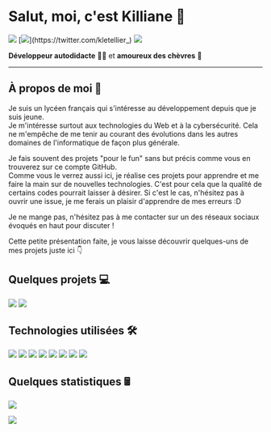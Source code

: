 # Salut, moi, c'est Killiane 👋
![](https://img.shields.io/static/v1?label=Discord&message=LProgead%233667&color=5865F2&style=flat-square&logo=Discord&labelColor=5865F2&logoColor=white) 
[![](https://img.shields.io/static/v1?label=Twitter&message=%20&color=1DA1F2&style=flat-square&logo=Twitter&logoColor=white&labelColor=1DA1F2&link=https://twitter.com/kletellier_)](https://twitter.com/kletellier_)
![](https://komarev.com/ghpvc/?username=killianeletellier&style=flat-square&color=grey)

**Développeur autodidacte** 🧑‍💻 et **amoureux des chèvres** 🐐

***

## À propos de moi 🤗
Je suis un lycéen français qui s'intéresse au développement depuis que je suis jeune.  
Je m'intéresse surtout aux technologies du Web et à la cybersécurité. Cela ne m'empêche de me tenir au courant des évolutions dans les autres domaines de l'informatique de façon plus générale.

Je fais souvent des projets "pour le fun" sans but précis comme vous en trouverez sur ce compte GitHub.  
Comme vous le verrez aussi ici, je réalise ces projets pour apprendre et me faire la main sur de nouvelles technologies. C'est pour cela que la qualité de certains codes pourrait laisser à désirer. Si c'est le cas, n'hésitez pas à ouvrir une issue, je me ferais un plaisir d'apprendre de mes erreurs :D

Je ne mange pas, n'hésitez pas à me contacter sur un des réseaux sociaux évoqués en haut pour discuter !

Cette petite présentation faite, je vous laisse découvrir quelques-uns de mes projets juste ici 👇

## Quelques projets 💻
[![](https://github-readme-stats.vercel.app/api/pin/?username=killianeletellier&repo=spotigram&theme=tokyonight)](https://github.com/killianeletellier/spotigram) 
[![](https://github-readme-stats.vercel.app/api/pin/?username=killianeletellier&repo=organizer&theme=tokyonight)](https://github.com/killianeletellier/organizer)

## Technologies utilisées 🛠️
![](https://img.shields.io/static/v1?label=&message=HTML%205&style=flat-square&logo=HTML5&logoColor=white)
![](https://img.shields.io/static/v1?label=&message=CSS%203&style=flat-square&logo=CSS3&logoColor=white)
![](https://img.shields.io/static/v1?label=&message=JavaScript&style=flat-square&logo=JavaScript&logoColor=white)
![](https://img.shields.io/static/v1?label=&message=PHP&style=flat-square&logo=php&logoColor=white)
![](https://img.shields.io/static/v1?label=&message=Bootstrap&style=flat-square&logo=Bootstrap&logoColor=white)
![](https://img.shields.io/static/v1?label=&message=TailwindCSS&style=flat-square&logo=Tailwind%20CSS&logoColor=white)
![](https://img.shields.io/static/v1?label=&message=NodeJS&style=flat-square&logo=Node.js&logoColor=white)
![](https://img.shields.io/static/v1?label=&message=Python&style=flat-square&logo=Python&logoColor=white)

## Quelques statistiques 🖩
![](https://github-readme-streak-stats.herokuapp.com?user=KillianeLetellier&theme=monokai-metallian&date_format=j%20M%5B%20Y%5D)

![](https://hit.yhype.me/github/profile?user_id=43679817)
